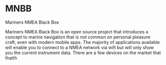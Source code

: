 MNBB
====

Mariners NMEA Black Box


Mariners NMEA Black Box is an open source project that introduces a concept to marine navigation that is not common on personal pleasure craft, even with modern mobile apps. The majority of applications available will enable you to connect to a NMEA network via wifi but will only show you the current instrument data. There are a few devices on the market that thatth
